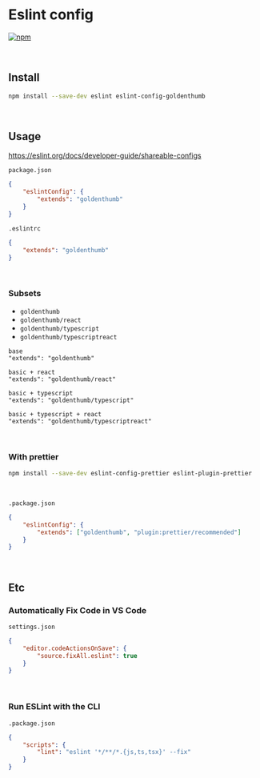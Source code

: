# Eslint config

[![npm](https://img.shields.io/npm/v/eslint-config-goldenthumb.svg)](https://www.npmjs.com/package/eslint-config-goldenthumb)

<br />

## Install

```sh
npm install --save-dev eslint eslint-config-goldenthumb
```

<br />

## Usage

https://eslint.org/docs/developer-guide/shareable-configs

`package.json`

```json
{
    "eslintConfig": {
        "extends": "goldenthumb"
    }
}
```

`.eslintrc`

```json
{
    "extends": "goldenthumb"
}
```

<br />

### Subsets

-   `goldenthumb`
-   `goldenthumb/react`
-   `goldenthumb/typescript`
-   `goldenthumb/typescriptreact`

```
base
"extends": "goldenthumb"

basic + react
"extends": "goldenthumb/react"

basic + typescript
"extends": "goldenthumb/typescript"

basic + typescript + react
"extends": "goldenthumb/typescriptreact"

```

<br />

### With prettier

```sh
npm install --save-dev eslint-config-prettier eslint-plugin-prettier
```

<br />

`.package.json`

```json
{
    "eslintConfig": {
        "extends": ["goldenthumb", "plugin:prettier/recommended"]
    }
}
```

<br />

## Etc

### Automatically Fix Code in VS Code

`settings.json`

```json
{
    "editor.codeActionsOnSave": {
        "source.fixAll.eslint": true
    }
}
```

<br />

### Run ESLint with the CLI

`.package.json`

```json
{
    "scripts": {
        "lint": "eslint '*/**/*.{js,ts,tsx}' --fix"
    }
}
```

<br />
